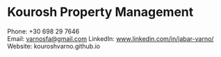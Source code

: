 # Kourosh Property Management
Phone: +30 698 29 7646   
Email: varnosfa@gmail.com
LinkedIn: www.linkedin.com/in/jabar-varno/
Website: kouroshvarno.github.io
